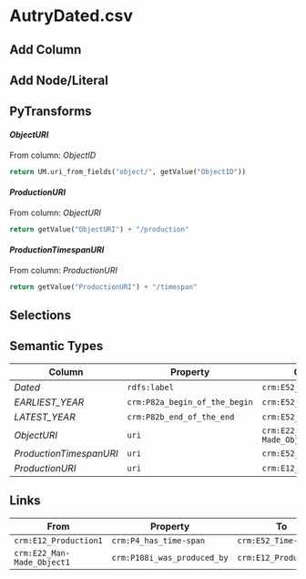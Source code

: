 # AutryDated.csv

## Add Column

## Add Node/Literal

## PyTransforms
#### _ObjectURI_
From column: _ObjectID_
``` python
return UM.uri_from_fields("object/", getValue("ObjectID"))
```

#### _ProductionURI_
From column: _ObjectURI_
``` python
return getValue("ObjectURI") + "/production"
```

#### _ProductionTimespanURI_
From column: _ProductionURI_
``` python
return getValue("ProductionURI") + "/timespan"
```


## Selections

## Semantic Types
| Column | Property | Class |
|  ----- | -------- | ----- |
| _Dated_ | `rdfs:label` | `crm:E52_Time-Span1`|
| _EARLIEST_YEAR_ | `crm:P82a_begin_of_the_begin` | `crm:E52_Time-Span1`|
| _LATEST_YEAR_ | `crm:P82b_end_of_the_end` | `crm:E52_Time-Span1`|
| _ObjectURI_ | `uri` | `crm:E22_Man-Made_Object1`|
| _ProductionTimespanURI_ | `uri` | `crm:E52_Time-Span1`|
| _ProductionURI_ | `uri` | `crm:E12_Production1`|


## Links
| From | Property | To |
|  --- | -------- | ---|
| `crm:E12_Production1` | `crm:P4_has_time-span` | `crm:E52_Time-Span1`|
| `crm:E22_Man-Made_Object1` | `crm:P108i_was_produced_by` | `crm:E12_Production1`|
